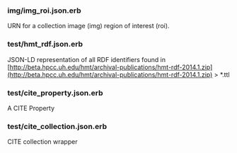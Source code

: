 ### img/img_roi.json.erb
URN for a collection image (img) region of interest (roi).

### test/hmt_rdf.json.erb
JSON-LD representation of all RDF identifiers found in [http://beta.hpcc.uh.edu/hmt/archival-publications/hmt-rdf-2014.1.zip](http://beta.hpcc.uh.edu/hmt/archival-publications/hmt-rdf-2014.1.zip) > *.ttl

### test/cite_property.json.erb
A CITE Property

### test/cite_collection.json.erb
CITE collection wrapper